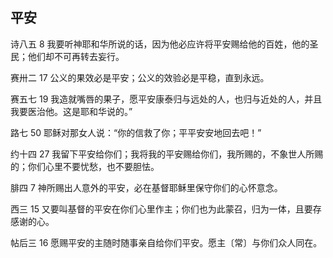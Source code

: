 ## 平安

诗八五 8 我要听神耶和华所说的话，因为他必应许将平安赐给他的百姓，他的圣民；他们却不可再转去妄行。

赛卅二 17 公义的果效必是平安；公义的效验必是平稳，直到永远。

赛五七 19 我造就嘴唇的果子，愿平安康泰归与远处的人，也归与近处的人，并且我要医治他。这是耶和华说的。”

路七 50 耶稣对那女人说：“你的信救了你；平平安安地回去吧！”

约十四 27 我留下平安给你们；我将我的平安赐给你们，我所赐的，不象世人所赐的；你们心里不要忧愁，也不要胆怯。

腓四 7 神所赐出人意外的平安，必在基督耶稣里保守你们的心怀意念。

西三 15 又要叫基督的平安在你们心里作主；你们也为此蒙召，归为一体，且要存感谢的心。

帖后三 16 愿赐平安的主随时随事亲自给你们平安。愿主〔常〕与你们众人同在。



